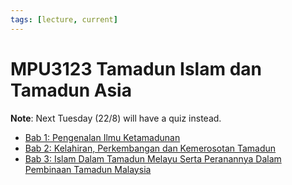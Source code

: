 ```yaml
---
tags: [lecture, current]
---
```


# MPU3123 Tamadun Islam dan Tamadun Asia

**Note**: Next Tuesday (22/8) will have a quiz instead.

- [Bab 1: Pengenalan Ilmu Ketamadunan](202308072125.md)
- [Bab 2: Kelahiran, Perkembangan dan Kemerosotan Tamadun](202308151724.md)
- [Bab 3: Islam Dalam Tamadun Melayu Serta Peranannya Dalam Pembinaan Tamadun Malaysia](202308151845.md)
